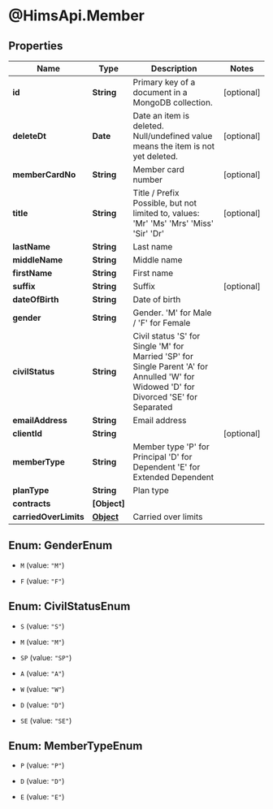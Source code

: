 # @HimsApi.Member

## Properties

Name | Type | Description | Notes
------------ | ------------- | ------------- | -------------
**id** | **String** | Primary key of a document in a MongoDB collection. | [optional] 
**deleteDt** | **Date** | Date an item is deleted. Null/undefined value means the item is not yet deleted. | [optional] 
**memberCardNo** | **String** | Member card number | [optional] 
**title** | **String** | Title / Prefix       Possible, but not limited to, values:         &#39;Mr&#39;         &#39;Ms&#39;         &#39;Mrs&#39;         &#39;Miss&#39;         &#39;Sir&#39;         &#39;Dr&#39;      | [optional] 
**lastName** | **String** | Last name | 
**middleName** | **String** | Middle name | 
**firstName** | **String** | First name | 
**suffix** | **String** | Suffix | [optional] 
**dateOfBirth** | **String** | Date of birth | 
**gender** | **String** | Gender. &#39;M&#39; for Male / &#39;F&#39; for Female | 
**civilStatus** | **String** | Civil status       &#39;S&#39; for Single       &#39;M&#39; for Married       &#39;SP&#39; for Single Parent       &#39;A&#39; for Annulled       &#39;W&#39; for Widowed       &#39;D&#39; for Divorced       &#39;SE&#39; for Separated      | 
**emailAddress** | **String** | Email address | 
**clientId** | **String** |  | [optional] 
**memberType** | **String** | Member type       &#39;P&#39; for Principal       &#39;D&#39; for Dependent       &#39;E&#39; for Extended Dependent      | 
**planType** | **String** | Plan type | 
**contracts** | **[Object]** |  | 
**carriedOverLimits** | [**Object**](.md) | Carried over limits | 



## Enum: GenderEnum


* `M` (value: `"M"`)

* `F` (value: `"F"`)





## Enum: CivilStatusEnum


* `S` (value: `"S"`)

* `M` (value: `"M"`)

* `SP` (value: `"SP"`)

* `A` (value: `"A"`)

* `W` (value: `"W"`)

* `D` (value: `"D"`)

* `SE` (value: `"SE"`)





## Enum: MemberTypeEnum


* `P` (value: `"P"`)

* `D` (value: `"D"`)

* `E` (value: `"E"`)




